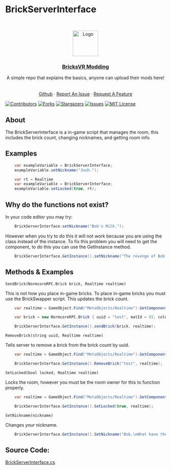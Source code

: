 # BrickServerInterface
<br />
<p align="center">
<a href="https://github.com/BricksVR-Modding/BricksVR-Modding-Guide">
    <img src="https://avatars.githubusercontent.com/u/94014912?s=200&v=4" alt="Logo" width="80" height="80">
  </a>
  <h3 align="center"><u>BricksVR Modding</u></h3>

  <p align="center">
    A simple repo that explains the basics, anyone can upload their mods here!
    <br />
    <br />
    <br />
    <a href="https://github.com/zakmasood/BricksVRModding">Github</a>
    ·
    <a href="https://github.com/zakmasood/BricksVRModding/issues/new">Report An Issue</a>
    ·
    <a href="https://github.com/zakmasood/BricksVRModding/issues/new">Request A Feature</a>
  </p>
</p>

  [![Contributors][contributors-shield]][contributors-url]
  [![Forks][forks-shield]][forks-url]
  [![Stargazers][stars-shield]][stars-url]
  [![Issues][issues-shield]][issues-url]
  [![MIT License][license-shield]][license-url]
## About

The BrickServerInterface is a in-game script that manages the room, this includes the brick count, changing nicknames, and getting room info.

## Examples

```cs
    var exampleVariable = BrickServerInterface;
    exampleVariable.setNickname("Josh.");
```
```cs
    var rt = Realtime
    var exampleVariable = BrickServerInterface;
    exampleVariable.setLocked(true, rt);
```

## Why do the functions not exist?
In your code editor you may try:
```cs
    BrickServerInterface.setNickname("Bob's Milk.");
```
However when you try to do this it will not work because you are using the class instead of the instance. To fix this problem you will need to get the component, to do this you can use the GetInstance method.
```cs
    BrickServerInterface.GetInstance().setNickname("The revenge of Bob.")
```

## Methods & Examples

`SendBrick(NormcoreRPC.Brick brick, Realtime realtime)`

This is not how you place in-game bricks. To place in-game bricks you must use the BrickSwapper script. This updates the brick count.
```cs
    var realtime = GameObject.Find("MetaObjects/Realtime").GetComponent<Realtime>();

    var brick = new NormcoreRPC.Brick { uuid = "test", matId = 93, color = 23, type = "2x2", pos = new Vector3(0, 0, 0), rot = new Quaternion(0f, 0f, 0f, 0f), usingNewColor = false, headClientId = -1, usingHeadStuff = true };

    BrickServerInterface.GetInstance().sendBrick(brick, realtime);
```

`RemoveBrick(string uuid, Realtime realtime)`

Tells server to remove a brick from the brick count by uuid.
```cs
    var realtime = GameObject.Find("MetaObjects/Realtime").GetComponent<Realtime>();

    BrickServerInterface.GetInstance().RemoveBrick("test", realtime);
```

`SetLocked(bool locked, Realtime realtime)`

Locks the room, however you must be the room owner for this to function properly.
```cs
    var realtime = GameObject.Find("MetaObjects/Realtime").GetComponent<Realtime>();

    BrickServerInterface.GetInstance().SetLocked(true, realtime);
```

`SetNickname(nickname)`

Changes *your* nickname.
```cs
    BrickServerInterface.GetInstance().SetNickname("Bob,\nWhat have these monsters done to you?");
```

## Source Code:
[BrickServerInterface.cs](https://github.com/d12/bricksvr-game/blob/main/Assets/Scripts/BrickServerInterface.cs)

[contributors-shield]: https://img.shields.io/github/contributors/zakmasood/BricksVRModding.svg?style=for-the-badge
[contributors-url]: https://github.com/zakmasood/BricksVRModding/graphs/contributors
[forks-shield]: https://img.shields.io/github/forks/zakmasood/BricksVRModding.svg?style=for-the-badge
[forks-url]: https://github.com/https://github.com/zakmasood/BricksVRModding/network/members
[stars-shield]: https://img.shields.io/github/stars/zakmasood/BricksVRModding.svg?style=for-the-badge
[stars-url]: https://github.com/zakmasood/BricksVRModdingstargazers
[issues-shield]: https://img.shields.io/github/issues/zakmasood/BricksVRModding.svg?style=for-the-badge
[issues-url]: https://github.com/zakmasood/BricksVRModding
[license-shield]: https://img.shields.io/github/license/zakmasood/BricksVRModding.svg?style=for-the-badge
[license-url]: https://github.com/zakmasood/BricksVRModding/blob/main/LICENSE
